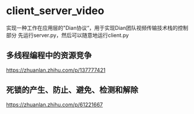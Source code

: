 # client_server_video
实现一种工作在应用层的"Dian协议“，用于实现Dian团队视频传输技术栈的控制部分
先运行server.py，然后可以随意地运行client.py

## 多线程编程中的资源竞争
https://zhuanlan.zhihu.com/p/137777421

## 死锁的产生、防止、避免、检测和解除
https://zhuanlan.zhihu.com/p/61221667